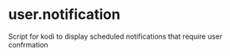 # user.notification
Script for kodi to display scheduled notifications that require user confrmation
